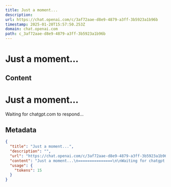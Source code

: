 ```yaml
---
title: Just a moment...
description: 
url: https://chat.openai.com/c/3af72aae-d8e9-4879-a3ff-3b5923a1b96b
timestamp: 2025-01-20T15:57:50.253Z
domain: chat.openai.com
path: c_3af72aae-d8e9-4879-a3ff-3b5923a1b96b
---
```


# Just a moment...



## Content

Just a moment...
===============

Waiting for chatgpt.com to respond...

## Metadata

```json
{
  "title": "Just a moment...",
  "description": "",
  "url": "https://chat.openai.com/c/3af72aae-d8e9-4879-a3ff-3b5923a1b96b",
  "content": "Just a moment...\n===============\n\nWaiting for chatgpt.com to respond...",
  "usage": {
    "tokens": 15
  }
}
```
